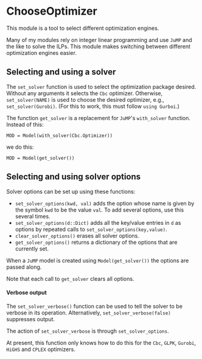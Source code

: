# ChooseOptimizer


This module is a tool to select different optimization engines.

Many of my modules rely on integer linear programming and use `JuMP`
and the like to solve the ILPs. This module makes switching between
different optimization engines easier.

## Selecting and using a solver

The `set_solver` function is used to select the optimization package
desired. Without any arguments it selects the `Cbc` optimizer. Otherwise,
`set_solver(NAME)` is used to choose the desired optimizer, e.g.,
`set_solver(Gurobi)`. (For this to work, this must follow
  `using Gurboi`.)

The function `get_solver` is a replacement for `JuMP`'s
`with_solver` function. Instead of this:
```
MOD = Model(with_solver(Cbc.Optimizer))
```
we do this:
```
MOD = Model(get_solver())
```

## Selecting and using solver options

Solver options can be set up using these functions:

* `set_solver_options(kwd, val)` adds the option whose name is
given by the symbol `kwd` to be the value `val`. To add several
options, use this several times.
* `set_solver_options(d::Dict)` adds all the key/value entries
in `d` as options by repeated calls to `set_solver_options(key,value)`.
* `clear_solver_options()` erases all solver options.
* `get_solver_options()` returns a dictionary of the options that
are currently set.

When a `JuMP` model is created using `Model(get_solver())` the
options are passed along.

Note that each call to `get_solver` clears all options.

#### Verbose output

The `set_solver_verbose()` function can be used to tell the solver to
be verbose in its operation. Alternatively, `set_solver_verbose(false)`
suppresses output.

The action of `set_solver_verbose` is through `set_solver_options`.

At present, this function only knows how to do this for the `Cbc`, `GLPK`,
`Gurobi`, `HiGHS` and `CPLEX` optimizers.
